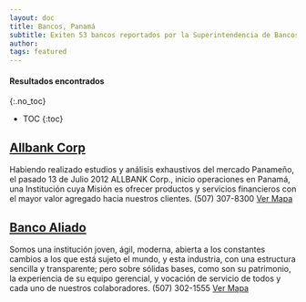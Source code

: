 ```yaml
---
layout: doc
title: Bancos, Panamá
subtitle: Exiten 53 bancos reportados por la Superintendencia de Bancos de Panamá.
author:
tags: featured
---
```


#### Resultados encontrados
{:.no_toc}
* TOC
{:toc}


## [Allbank Corp](https://www.allbank.com.pa)
Habiendo realizado estudios y análisis exhaustivos del mercado Panameño, el pasado 13 de Julio 2012 ALLBANK Corp., inicio operaciones en Panamá, una Institución cuya Misión es ofrecer productos y servicios financieros con el mayor valor agregado hacia nuestros clientes. (507) 307-8300 [Ver Mapa](https://www.google.com/maps/place/ALLBANK/@8.9797556,-79.5281407,15z/data=!4m5!3m4!1s0x0:0xb6e2b2e0214c9069!8m2!3d8.9797556!4d-79.5281407)


## [Banco Aliado](https://www.bancoaliado.com)
Somos una institución joven, ágil, moderna, abierta a los constantes cambios a los que está sujeto el mundo, y esta industria, con una estructura sencilla y transparente; pero sobre sólidas bases, como son su patrimonio, la experiencia de su equipo gerencial, y vocación de servicio de todos y cada uno de nuestros colaboradores.
(507) 302-1555 [Ver Mapa](https://www.google.com/maps/place/Banco+Aliado/@8.98367,-79.5229174,16.25z/data=!4m12!1m6!3m5!1s0x8faca8e323430179:0x68b22157d80c4957!2sBanco+Aliado!8m2!3d8.9835342!4d-79.5188033!3m4!1s0x8faca8e323430179:0x68b22157d80c4957!8m2!3d8.9835342!4d-79.5188033)


